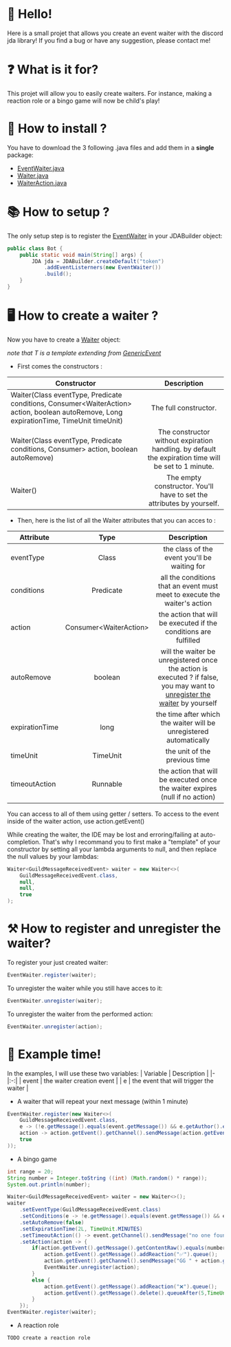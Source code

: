 # 👋 Hello!

Here is a small projet that allows you create an event waiter with the discord jda library!
If you find a bug or have any suggestion, please contact me!

# ❓ What is it for?

This projet will allow you to easily create waiters.
For instance, making a reaction role or a bingo game will now be child's play!

# 📂 How to install ?

You have to download the 3 following .java files and add them in a __**single**__ package:

   * [EventWaiter.java](https://github.com/Astri2/EventWaiter-JDA/blob/main/EventWaiterPackage/EventWaiter.java)
   * [Waiter.java](https://github.com/Astri2/EventWaiter-JDA/blob/main/EventWaiterPackage/Waiter.java)
   * [WaiterAction.java](https://github.com/Astri2/EventWaiter-JDA/blob/main/EventWaiterPackage/WaiterAction.java)

# 📚 How to setup ?

The only setup step is to register the [EventWaiter](https://github.com/Astri2/EventWaiter-JDA/blob/main/EventWaiterPackage/EventWaiter.java) in your JDABuilder object:
```java
public class Bot {
    public static void main(String[] args) {
        JDA jda = JDABuilder.createDefault("token")
            .addEventListerners(new EventWaiter())
            .build();
    }
}
```

# 🖥 How to create a waiter ?

Now you have to create a [Waiter](https://github.com/Astri2/EventWaiter-JDA/blob/main/EventWaiterPackage/Waiter.java) object:

_note that T is a template extending from [GenericEvent](https://github.com/DV8FromTheWorld/JDA/blob/master/src/main/java/net/dv8tion/jda/api/events/GenericEvent.java)_

   * First comes the constructors : 

| Constructor | Description |
|-|:-:|
| Waiter(Class<T> eventType, Predicate<T> conditions, Consumer<WaiterAction<T>> action, boolean autoRemove, Long expirationTime, TimeUnit timeUnit) | The full constructor. |
| Waiter(Class eventType, Predicate conditions, Consumer> action, boolean autoRemove) | The constructor without expiration handling. by default the expiration time will be set to 1 minute. |
| Waiter() | The empty constructor.  You'll have to set the attributes by yourself.  |

   * Then, here is the list of all the Waiter attributes that you can acces to :

| Attribute | Type | Description |
|-|:-:|:-:|
| eventType | Class<T> | the class of the event you'll be waiting for |
| conditions | Predicate<T> | all the conditions that an event must meet to execute the waiter's action |
| action | Consumer<WaiterAction<T>> | the action that will be executed if the conditions are fulfilled |
| autoRemove | boolean | will the waiter be unregistered once the action is executed ? if false, you may want to [unregister the waiter](#-how-to-register-and-unregister-the-waiter) by yourself |
| expirationTime | long | the time after which the waiter will be unregistered automatically |
| timeUnit | TimeUnit | the unit of the previous time |
| timeoutAction | Runnable | the action that will be executed once the waiter expires (null if no action) |
    
You can access to all of them using getter / setters.
To access to the event inside of the waiter action, use action.getEvent()


While creating the waiter, the IDE may be lost and erroring/failing at auto-completion.
That's why I recommand you to first make a "template" of your constructor by setting all your lambda arguments to null, and then replace the null values by your lambdas:
```java
Waiter<GuildMessageReceivedEvent> waiter = new Waiter<>(
    GuildMessageReceivedEvent.class,
    null,
    null,
    true
);
```

# ⚒ How to register and unregister the waiter?

To register your just created waiter:
```java
EventWaiter.register(waiter);
```
To unregister the waiter while you still have acces to it:
```java
EventWaiter.unregister(waiter);
```
To unregister the waiter from the performed action:
```java
EventWaiter.unregister(action);
```

# 🎲 Example time!

In the examples, I will use these two variables:
| Variable | Description |
|-|:-:|
| event | the waiter creation event |
| e | the event that will trigger the waiter |

* A waiter that will repeat your next message (within 1 minute)
```java
EventWaiter.register(new Waiter<>(
    GuildMessageReceivedEvent.class,
    e -> (!e.getMessage().equals(event.getMessage()) && e.getAuthor().equals(event.getAuthor())),
    action -> action.getEvent().getChannel().sendMessage(action.getEvent().getMessage().getContentRaw()).queue(),
    true
));
```

* A bingo game 
```java
int range = 20;
String number = Integer.toString ((int) (Math.random() * range));
System.out.println(number);

Waiter<GuildMessageReceivedEvent> waiter = new Waiter<>();
waiter
    .setEventType(GuildMessageReceivedEvent.class)
    .setConditions(e -> !e.getMessage().equals(event.getMessage()) && e.getChannel().equals(event.getChannel()))
    .setAutoRemove(false)
    .setExpirationTime(2L, TimeUnit.MINUTES)
    .setTimeoutAction(() -> event.getChannel().sendMessage("no one found :sob: The number was " + number).queue())
    .setAction(action -> {
        if(action.getEvent().getMessage().getContentRaw().equals(number)) {
            action.getEvent().getMessage().addReaction("✅").queue();
            action.getEvent().getChannel().sendMessage("GG " + action.getEvent().getAuthor().getAsMention() + "! You found the number! It was " + number).queue();
            EventWaiter.unregister(action);
        }
        else {
            action.getEvent().getMessage().addReaction("❌").queue();
            action.getEvent().getMessage().delete().queueAfter(5,TimeUnit.SECONDS);
        }
    });
EventWaiter.register(waiter);
```

* A reaction role
```java
TODO create a reaction role
```
